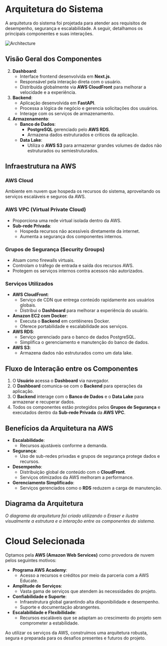 # Arquitetura do Sistema

A arquitetura do sistema foi projetada para atender aos requisitos de desempenho, segurança e escalabilidade. A seguir, detalhamos os principais componentes e suas interações.

![Architecture](/img/architecture.svg)

## Visão Geral dos Componentes

2. **Dashboard**:
    - Interface frontend desenvolvida em **Next.js**.
    - Responsável pela interação direta com o usuário.
    - Distribuída globalmente via **AWS CloudFront** para melhorar a velocidade e a experiência.
3. **Backend**:
    - Aplicação desenvolvida em **FastAPI**.
    - Processa a lógica de negócio e gerencia solicitações dos usuários.
    - Interage com os serviços de armazenamento.
4. **Armazenamento**:
    - **Banco de Dados**:
        - **PostgreSQL** gerenciado pelo **AWS RDS**.
        - Armazena dados estruturados e críticos da aplicação.
    - **Data Lake**:
        - Utiliza o **AWS S3** para armazenar grandes volumes de dados não estruturados ou semiestruturados.

## Infraestrutura na AWS

### AWS Cloud

Ambiente em nuvem que hospeda os recursos do sistema, aproveitando os serviços escaláveis e seguros da AWS.

### AWS VPC (Virtual Private Cloud)

-   Proporciona uma rede virtual isolada dentro da AWS.
-   **Sub-rede Privada**:
    -   Hospeda recursos não acessíveis diretamente da internet.
    -   Aumenta a segurança dos componentes internos.

### Grupos de Segurança (Security Groups)

-   Atuam como firewalls virtuais.
-   Controlam o tráfego de entrada e saída dos recursos AWS.
-   Protegem os serviços internos contra acessos não autorizados.

### Serviços Utilizados

-   **AWS CloudFront**:
    -   Serviço de CDN que entrega conteúdo rapidamente aos usuários globais.
    -   Distribui o **Dashboard** para melhorar a experiência do usuário.
-   **Amazon EC2 com Docker**:
    -   Executa o **Backend** em contêineres Docker.
    -   Oferece portabilidade e escalabilidade aos serviços.
-   **AWS RDS**:
    -   Serviço gerenciado para o banco de dados PostgreSQL.
    -   Simplifica o gerenciamento e manutenção do banco de dados.
-   **AWS S3**:
    -   Armazena dados não estruturados como um data lake.

## Fluxo de Interação entre os Componentes

1. O **Usuário** acessa o **Dashboard** via navegador.
2. O **Dashboard** comunica-se com o **Backend** para operações da aplicação.
3. O **Backend** interage com o **Banco de Dados** e o **Data Lake** para armazenar e recuperar dados.
4. Todos os componentes estão protegidos pelos **Grupos de Segurança** e executados dentro da **Sub-rede Privada** da **AWS VPC**.

## Benefícios da Arquitetura na AWS

-   **Escalabilidade**:
    -   Recursos ajustáveis conforme a demanda.
-   **Segurança**:
    -   Uso de sub-redes privadas e grupos de segurança protege dados e recursos.
-   **Desempenho**:
    -   Distribuição global de conteúdo com o **CloudFront**.
    -   Serviços otimizados da AWS melhoram a performance.
-   **Gerenciamento Simplificado**:
    -   Serviços gerenciados como o **RDS** reduzem a carga de manutenção.

## Diagrama da Arquitetura

_O diagrama da arquitetura foi criado utilizando o Eraser e ilustra visualmente a estrutura e a interação entre os componentes do sistema._

# Cloud Selecionada

Optamos pela **AWS (Amazon Web Services)** como provedora de nuvem pelos seguintes motivos:

-   **Programa AWS Academy**:
    -   Acesso a recursos e créditos por meio da parceria com a AWS Educate.
-   **Amplitude de Serviços**:
    -   Vasta gama de serviços que atendem às necessidades do projeto.
-   **Confiabilidade e Suporte**:
    -   Infraestrutura global garantindo alta disponibilidade e desempenho.
    -   Suporte e documentação abrangentes.
-   **Escalabilidade e Flexibilidade**:
    -   Recursos escaláveis que se adaptam ao crescimento do projeto sem comprometer a estabilidade.

Ao utilizar os serviços da AWS, construímos uma arquitetura robusta, segura e preparada para os desafios presentes e futuros do projeto.
